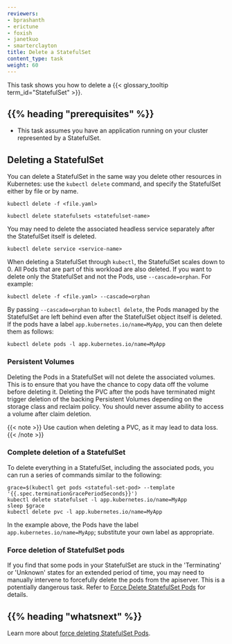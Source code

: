 ```yaml
---
reviewers:
- bprashanth
- erictune
- foxish
- janetkuo
- smarterclayton
title: Delete a StatefulSet
content_type: task
weight: 60
---
```


<!-- overview -->

This task shows you how to delete a {{< glossary_tooltip term_id="StatefulSet" >}}.



## {{% heading "prerequisites" %}}


* This task assumes you have an application running on your cluster represented by a StatefulSet.



<!-- steps -->

## Deleting a StatefulSet

You can delete a StatefulSet in the same way you delete other resources in Kubernetes: use the `kubectl delete` command, and specify the StatefulSet either by file or by name.

```shell
kubectl delete -f <file.yaml>
```

```shell
kubectl delete statefulsets <statefulset-name>
```

You may need to delete the associated headless service separately after the StatefulSet itself is deleted.

```shell
kubectl delete service <service-name>
```

When deleting a StatefulSet through `kubectl`, the StatefulSet scales down to 0. All Pods that are part of this workload are also deleted. If you want to delete only the StatefulSet and not the Pods, use `--cascade=orphan`.
For example:

```shell
kubectl delete -f <file.yaml> --cascade=orphan
```

By passing `--cascade=orphan` to `kubectl delete`, the Pods managed by the StatefulSet are left behind even after the StatefulSet object itself is deleted. If the pods have a label `app.kubernetes.io/name=MyApp`, you can then delete them as follows:

```shell
kubectl delete pods -l app.kubernetes.io/name=MyApp
```

### Persistent Volumes

Deleting the Pods in a StatefulSet will not delete the associated volumes. This is to ensure that you have the chance to copy data off the volume before deleting it. Deleting the PVC after the pods have terminated might trigger deletion of the backing Persistent Volumes depending on the storage class and reclaim policy. You should never assume ability to access a volume after claim deletion.

{{< note >}}
Use caution when deleting a PVC, as it may lead to data loss.
{{< /note >}}

### Complete deletion of a StatefulSet

To delete everything in a StatefulSet, including the associated pods, you can run a series of commands similar to the following:

```shell
grace=$(kubectl get pods <stateful-set-pod> --template '{{.spec.terminationGracePeriodSeconds}}')
kubectl delete statefulset -l app.kubernetes.io/name=MyApp
sleep $grace
kubectl delete pvc -l app.kubernetes.io/name=MyApp

```

In the example above, the Pods have the label `app.kubernetes.io/name=MyApp`; substitute your own label as appropriate.

### Force deletion of StatefulSet pods

If you find that some pods in your StatefulSet are stuck in the 'Terminating' or 'Unknown' states for an extended period of time, you may need to manually intervene to forcefully delete the pods from the apiserver. This is a potentially dangerous task. Refer to [Force Delete StatefulSet Pods](/docs/kubernetes/en/tasks/run-application/force-delete-stateful-set-pod/) for details.



## {{% heading "whatsnext" %}}


Learn more about [force deleting StatefulSet Pods](/docs/kubernetes/en/tasks/run-application/force-delete-stateful-set-pod/).




